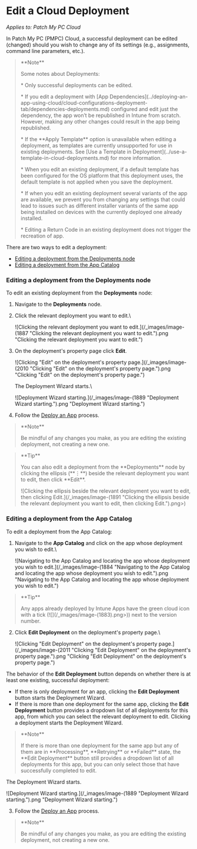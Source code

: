 # Edit a Cloud Deployment

_Applies to: Patch My PC Cloud_

In Patch My PC (PMPC) Cloud, a successful deployment can be edited (changed) should you wish to change any of its settings (e.g., assignments, command line parameters, etc.).

<blockquote class="wp-block-quote">
<p>**Note**</p>
<p>Some notes about Deployments:</p>
<p>* Only successful deployments can be edited.</p>
<p>* If you edit a deployment with [App Dependencies](../deploying-an-app-using-cloud/cloud-configurations-deployment-tab/dependencies-deployments.md) configured and edit just the dependency, the app won’t be republished in Intune from scratch. However, making any other changes could result in the app being republished.</p>
<p>* If the **Apply Template** option is unavailable when editing a deployment, as templates are currently unsupported for use in existing deployments. See [Use a Template in Deployment](../use-a-template-in-cloud-deployments.md) for more information.</p>
<p>* When you edit an existing deployment, if a default template has been configured for the OS platform that this deployment uses, the default template is not applied when you save the deployment.</p>
<p>* If when you edit an existing deployment several variants of the app are available, we prevent you from changing any settings that could lead to issues such as different installer variants of the same app being installed on devices with the currently deployed one already installed.</p>
<p>* Editing a Return Code in an existing deployment does not trigger the recreation of app.</p>
</blockquote>

There are two ways to edit a deployment:

* [Editing a deployment from the Deployments node](edit-a-cloud-deployment.md#editing-a-deployment-from-the-deployments-node)
* [Editing a deployment from the App Catalog](edit-a-cloud-deployment.md#editing-a-deployment-from-the-app-catalog)

### Editing a deployment from the Deployments node

To edit an existing deployment from the **Deployments** node:

1. Navigate to the **Deployments** node.
2.  Click the relevant deployment you want to edit.\


    ![Clicking the relevant deployment you want to edit.](/_images/image-(1887 "Clicking the relevant deployment you want to edit.").png "Clicking the relevant deployment you want to edit.")


3.  On the deployment's property page click **Edit**.



    ![Clicking "Edit" on the deployment's property page.](/_images/image-(2010 "Clicking \"Edit\" on the deployment's property page.").png "Clicking &#x22;Edit&#x22; on the deployment&#x27;s property page.")

    The Deployment Wizard starts.\


    ![Deployment Wizard starting.](/_images/image-(1889 "Deployment Wizard starting.").png "Deployment Wizard starting.")
4. Follow the [Deploy an App](../deploying-an-app-using-cloud/) process.

<blockquote class="wp-block-quote">
<p>**Note**</p>
<p>Be mindful of any changes you make, as you are editing the existing deployment, not creating a new one.</p>
</blockquote>

<blockquote class="wp-block-quote">
<p>**Tip**</p>
<p>You can also edit a deployment from the **Deployments** node by clicking the ellipsis (**⋮**) beside the relevant deployment you want to edit, then click **Edit**.</p>
<p>![Clicking the ellipsis beside the relevant deployment you want to edit, then clicking Edit.](/_images/image-(1891 "Clicking the ellipsis beside the relevant deployment you want to edit, then clicking Edit.").png>)</p>
</blockquote>

### Editing a deployment from the App Catalog

To edit a deployment from the App Catalog:

1.  Navigate to the **App Catalog** and click on the app whose deployment you wish to edit.\


    ![Navigating to the App Catalog and locating the app whose deployment you wish to edit.](/_images/image-(1884 "Navigating to the App Catalog and locating the app whose deployment you wish to edit.").png "Navigating to the App Catalog and locating the app whose deployment you wish to edit.")

<blockquote class="wp-block-quote">
<p>**Tip**</p>
<p>Any apps already deployed by Intune Apps have the green cloud icon with a tick (![](/_images/image-(1883).png>)) next to the version number.</p>
</blockquote>

2.  Click **Edit Deployment** on the deployment's property page.\


    ![Clicking "Edit Deployment" on the deployment's property page.](/_images/image-(2011 "Clicking \"Edit Deployment\" on the deployment's property page.").png "Clicking &#x22;Edit Deployment&#x22; on the deployment&#x27;s property page.")

The behavior of the **Edit Deployment** button depends on whether there is at least one existing, successful deployment:

* If there is only deployment for an app, clicking the **Edit Deployment** button starts the Deployment Wizard.
* If there is more than one deployment for the same app, clicking the **Edit Deployment** button provides a dropdown list of all deployments for this app, from which you can select the relevant deployment to edit. Clicking a deployment starts the Deployment Wizard.

<blockquote class="wp-block-quote">
<p>**Note**</p>
<p>If there is more than one deployment for the same app but any of them are in **Processing**, **Retrying** or **Failed** state, the **Edit Deployment** button still provides a dropdown list of all deployments for this app, but you can only select those that have successfully completed to edit.</p>
</blockquote>

The Deployment Wizard starts.

![Deployment Wizard starting.](/_images/image-(1889 "Deployment Wizard starting.").png "Deployment Wizard starting.")

3. Follow the [Deploy an App](../deploying-an-app-using-cloud/) process.

<blockquote class="wp-block-quote">
<p>**Note**</p>
<p>Be mindful of any changes you make, as you are editing the existing deployment, not creating a new one.</p>
</blockquote>